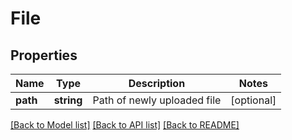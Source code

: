 # File

## Properties
Name | Type | Description | Notes
------------ | ------------- | ------------- | -------------
**path** | **string** | Path of newly uploaded file | [optional] 

[[Back to Model list]](../README.md#documentation-for-models) [[Back to API list]](../README.md#documentation-for-api-endpoints) [[Back to README]](../README.md)


